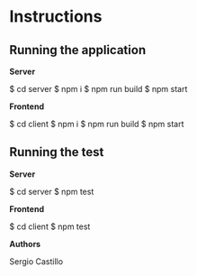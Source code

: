 # Instructions

**Running the application**
----------------------------
**Server**

$ cd server
$ npm i
$ npm run build
$ npm start

**Frontend**

$ cd client 
$ npm i
$ npm run build
$ npm start


**Running the test**
--------------------
**Server**

$ cd server
$ npm test

**Frontend**

$ cd client 
$ npm test

**Authors**

Sergio Castillo